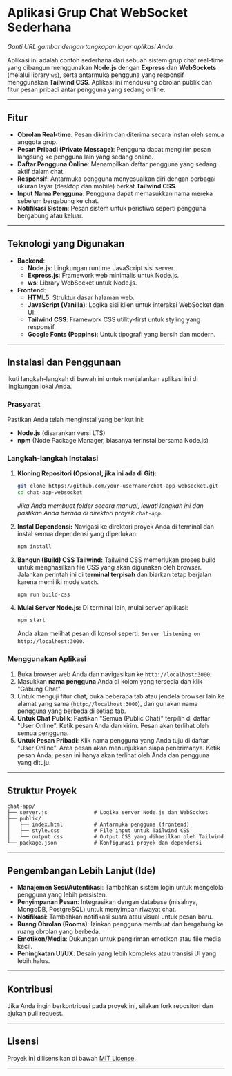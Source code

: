 # Aplikasi Grup Chat WebSocket Sederhana

*Ganti URL gambar dengan tangkapan layar aplikasi Anda.*

Aplikasi ini adalah contoh sederhana dari sebuah sistem grup chat real-time yang dibangun menggunakan **Node.js** dengan **Express** dan **WebSockets** (melalui library `ws`), serta antarmuka pengguna yang responsif menggunakan **Tailwind CSS**. Aplikasi ini mendukung obrolan publik dan fitur pesan pribadi antar pengguna yang sedang online.

-----

## Fitur

  * **Obrolan Real-time**: Pesan dikirim dan diterima secara instan oleh semua anggota grup.
  * **Pesan Pribadi (Private Message)**: Pengguna dapat mengirim pesan langsung ke pengguna lain yang sedang online.
  * **Daftar Pengguna Online**: Menampilkan daftar pengguna yang sedang aktif dalam chat.
  * **Responsif**: Antarmuka pengguna menyesuaikan diri dengan berbagai ukuran layar (desktop dan mobile) berkat **Tailwind CSS**.
  * **Input Nama Pengguna**: Pengguna dapat memasukkan nama mereka sebelum bergabung ke chat.
  * **Notifikasi Sistem**: Pesan sistem untuk peristiwa seperti pengguna bergabung atau keluar.

-----

## Teknologi yang Digunakan

  * **Backend**:
      * **Node.js**: Lingkungan runtime JavaScript sisi server.
      * **Express.js**: Framework web minimalis untuk Node.js.
      * **ws**: Library WebSocket untuk Node.js.
  * **Frontend**:
      * **HTML5**: Struktur dasar halaman web.
      * **JavaScript (Vanilla)**: Logika sisi klien untuk interaksi WebSocket dan UI.
      * **Tailwind CSS**: Framework CSS utility-first untuk styling yang responsif.
      * **Google Fonts (Poppins)**: Untuk tipografi yang bersih dan modern.

-----

## Instalasi dan Penggunaan

Ikuti langkah-langkah di bawah ini untuk menjalankan aplikasi ini di lingkungan lokal Anda.

### Prasyarat

Pastikan Anda telah menginstal yang berikut ini:

  * **Node.js** (disarankan versi LTS)
  * **npm** (Node Package Manager, biasanya terinstal bersama Node.js)

### Langkah-langkah Instalasi

1.  **Kloning Repositori (Opsional, jika ini ada di Git):**

    ```bash
    git clone https://github.com/your-username/chat-app-websocket.git
    cd chat-app-websocket
    ```

    *Jika Anda membuat folder secara manual, lewati langkah ini dan pastikan Anda berada di direktori proyek `chat-app`.*

2.  **Instal Dependensi:**
    Navigasi ke direktori proyek Anda di terminal dan instal semua dependensi yang diperlukan:

    ```bash
    npm install
    ```

3.  **Bangun (Build) CSS Tailwind:**
    Tailwind CSS memerlukan proses build untuk menghasilkan file CSS yang akan digunakan oleh browser. Jalankan perintah ini di **terminal terpisah** dan biarkan tetap berjalan karena memiliki mode `watch`.

    ```bash
    npm run build-css
    ```

4.  **Mulai Server Node.js:**
    Di terminal lain, mulai server aplikasi:

    ```bash
    npm start
    ```

    Anda akan melihat pesan di konsol seperti: `Server listening on http://localhost:3000`.

### Menggunakan Aplikasi

1.  Buka browser web Anda dan navigasikan ke `http://localhost:3000`.
2.  Masukkan **nama pengguna** Anda di kolom yang tersedia dan klik "Gabung Chat".
3.  Untuk menguji fitur chat, buka beberapa tab atau jendela browser lain ke alamat yang sama (`http://localhost:3000`), dan gunakan nama pengguna yang berbeda di setiap tab.
4.  **Untuk Chat Publik**: Pastikan "Semua (Public Chat)" terpilih di daftar "User Online". Ketik pesan Anda dan kirim. Pesan akan terlihat oleh semua pengguna.
5.  **Untuk Pesan Pribadi**: Klik nama pengguna yang Anda tuju di daftar "User Online". Area pesan akan menunjukkan siapa penerimanya. Ketik pesan Anda; pesan ini hanya akan terlihat oleh Anda dan pengguna yang dituju.

-----

## Struktur Proyek

```
chat-app/
├── server.js               # Logika server Node.js dan WebSocket
├── public/
│   ├── index.html          # Antarmuka pengguna (frontend)
│   ├── style.css           # File input untuk Tailwind CSS
│   └── output.css          # Output CSS yang dihasilkan oleh Tailwind
└── package.json            # Konfigurasi proyek dan dependensi
```

-----

## Pengembangan Lebih Lanjut (Ide)

  * **Manajemen Sesi/Autentikasi**: Tambahkan sistem login untuk mengelola pengguna yang lebih persisten.
  * **Penyimpanan Pesan**: Integrasikan dengan database (misalnya, MongoDB, PostgreSQL) untuk menyimpan riwayat chat.
  * **Notifikasi**: Tambahkan notifikasi suara atau visual untuk pesan baru.
  * **Ruang Obrolan (Rooms)**: Izinkan pengguna membuat dan bergabung ke ruang obrolan yang berbeda.
  * **Emotikon/Media**: Dukungan untuk pengiriman emotikon atau file media kecil.
  * **Peningkatan UI/UX**: Desain yang lebih kompleks atau transisi UI yang lebih halus.

-----

## Kontribusi

Jika Anda ingin berkontribusi pada proyek ini, silakan fork repositori dan ajukan pull request.

-----

## Lisensi

Proyek ini dilisensikan di bawah [MIT License](https://opensource.org/licenses/MIT).

-----